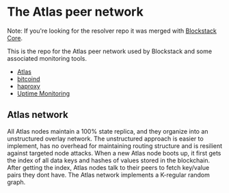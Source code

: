 # The Atlas peer network

Note: If you're looking for the resolver repo it was merged with [Blockstack Core](https://github.com/blockstack/blockstack-core).

This is the repo for the Atlas peer network used by Blockstack and some associated monitoring tools.

- [Atlas](/atlas)
- [bitcoind](/bitcoind)
- [haproxy](/haproxy)
- [Uptime Monitoring](/monitoring)

## Atlas network

All Atlas nodes maintain a 100% state replica, and they organize into an unstructured
overlay network. The unstructured approach is easier to implement, has no overhead
for maintaining routing structure and is resilient against targeted node attacks.
When a new Atlas node boots up, it first gets the index of all data keys and hashes of
values stored in the blockchain. After getting the index, Atlas nodes talk to their peers
to fetch key/value pairs they dont have. The Atlas network implements a K-regular
random graph.
